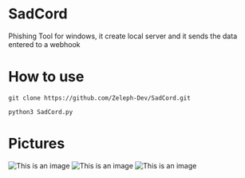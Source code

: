 # SadCord
Phishing Tool for windows, it create local server 
and it sends the data entered to a webhook
# How to use 
`git clone https://github.com/Zeleph-Dev/SadCord.git`

`python3 SadCord.py`
# Pictures
![This is an image](https://cdn.discordapp.com/attachments/908312431481217047/908316473888489472/Csssapture.PNG)
![This is an image](https://cdn.discordapp.com/attachments/908312431481217047/908316913711591444/Captdddure.PNG)
![This is an image](https://cdn.discordapp.com/attachments/908312431481217047/908316474685419520/Captggure.PNG)


